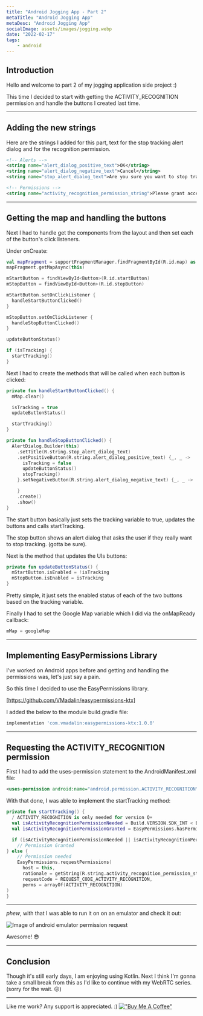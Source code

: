 ```yaml
---
title: "Android Jogging App - Part 2"
metaTitle: "Android Jogging App"
metaDesc: "Android Jogging App"
socialImage: assets/images/jogging.webp
date: "2022-02-17"
tags:
	- android
---
```


## Introduction

Hello and welcome to part 2 of my jogging application side project :)

This time I decided to start with getting the ACTIVITY_RECOGNITION permission and handle the buttons I created last time.

---

## Adding the new strings

Here are the strings I added for this part, text for the stop tracking alert dialog and for the recognition permission.

```xml
<!-- Alerts -->
<string name="alert_dialog_positive_text">OK</string>
<string name="alert_dialog_negative_text">Cancel</string>
<string name="stop_alert_dialog_text">Are you sure you want to stop tracking?</string>

<!-- Permissions -->
<string name="activity_recognition_permission_string">Please grant access for activity recogintion, this is need for showing your step counts etc.</string>
```

---

## Getting the map and handling the buttons

Next I had to handle get the components from the layout and then set each of the button's click listeners. 

Under onCreate:

```kotlin
val mapFragment = supportFragmentManager.findFragmentById(R.id.map) as SupportMapFragment
mapFragment.getMapAsync(this)

mStartButton = findViewById<Button>(R.id.startButton)
mStopButton = findViewById<Button>(R.id.stopButton)

mStartButton.setOnClickListener {
  handleStartButtonClicked()
}

mStopButton.setOnClickListener {
  handleStopButtonClicked()
}

updateButtonStatus()

if (isTracking) {
  startTracking()
}
```

Next I had to create the methods that will be called when each button is clicked:

```kotlin
private fun handleStartButtonClicked() {
  mMap.clear()

  isTracking = true
  updateButtonStatus()

  startTracking()
}

private fun handleStopButtonClicked() {
  AlertDialog.Builder(this)
    .setTitle(R.string.stop_alert_dialog_text)
    .setPositiveButton(R.string.alert_dialog_positive_text) {_, _ ->
      isTracking = false
      updateButtonStatus()
      stopTracking()
    }.setNegativeButton(R.string.alert_dialog_negative_text) {_, _ ->

    }
    .create()
    .show()
}
```

The start button basically just sets the tracking variable to true, updates the buttons and calls startTracking.

The stop button shows an alert dialog that asks the user if they really want to stop tracking. (gotta be sure).

Next is the method that updates the UIs buttons:

```kotlin
private fun updateButtonStatus() {
  mStartButton.isEnabled = !isTracking
  mStopButton.isEnabled = isTracking
}
```

Pretty simple, it just sets the enabled status of each of the two buttons based on the tracking variable.

Finally I had to set the Google Map variable which I did via the onMapReady callback:

```kotlin
mMap = googleMap
```

---

## Implementing EasyPermissions Library

I've worked on Android apps before and getting and handling the permissions was, let's just say a pain. 

So this time I decided to use the EasyPermissions library. 

[https://github.com/VMadalin/easypermissions-ktx]

I added the below to the module build.gradle file:

```gradle
implementation 'com.vmadalin:easypermissions-ktx:1.0.0'
```

---

## Requesting the ACTIVITY_RECOGNITION permission

First I had to add the uses-permission statement to the AndroidManifest.xml file:

```xml
<uses-permission android:name="android.permission.ACTIVITY_RECOGNITION"/>
```

With that done, I was able to implement the startTracking method:

```kotlin
private fun startTracking() {
  / ACTIVITY_RECOGNITION is only needed for version Q+
  val isActivityRecognitionPermissionNeeded = Build.VERSION.SDK_INT < Build.VERSION_CODES.Q
  val isActivityRecognitionPermissionGranted = EasyPermissions.hasPermissions(this, ACTIVITY_RECOGNITION)

  if (isActivityRecognitionPermissionNeeded || isActivityRecognitionPermissionGranted) {
    // Permission Granted
} else {
    // Permission needed
    EasyPermissions.requestPermissions(
      host = this,
      rationale = getString(R.string.activity_recognition_permission_string),
      requestCode = REQUEST_CODE_ACTIVITY_RECOGNITION,
      perms = arrayOf(ACTIVITY_RECOGNITION)
)
}
```

---

*phew*, with that I was able to run it on on an emulator and check it out:

![Image of android emulator permission request](https://i.ibb.co/ygTgR94/Screenshot-from-2022-02-17-14-34-05.png)

Awesome! 😎

---

## Conclusion

Though it's still early days, I am enjoying using Kotlin. 
Next I think I'm gonna take a small break from this as I'd like to continue with my WebRTC series. (sorry for the wait. 😖)

---

Like me work? Any support is appreciated. :)
[!["Buy Me A Coffee"](https://www.buymeacoffee.com/assets/img/custom_images/orange_img.png)](https://www.buymeacoffee.com/ethand9999)
